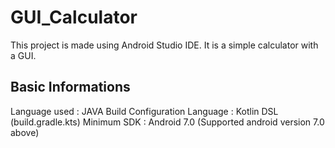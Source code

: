# GUI_Calculator 

This project is made using Android Studio IDE. It is a simple calculator with a GUI.

## Basic Informations

Language used : JAVA
Build Configuration Language : Kotlin DSL (build.gradle.kts)
Minimum SDK : Android 7.0 (Supported android version 7.0 above)

